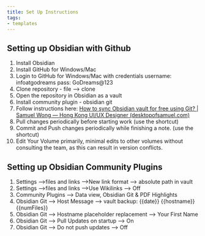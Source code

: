 ```yaml
---
title: Set Up Instructions
tags:
- templates 
---
```

## Setting up Obsidian with Github

1. Install Obsidian 
2. Install GitHub for Windows/Mac
3. Login to GitHub for Windows/Mac with credentials username: infoatgodreams pass: GoDreams@123
4. Clone repository - file --> clone
5. Open the repository in Obsidian as a vault
6. Install community plugin - obsidian git
7. Follow instructions here: [How to sync Obsidian vault for free using Git? | Samuel Wong — Hong Kong UI/UX Designer (desktopofsamuel.com)](https://desktopofsamuel.com/how-to-sync-obsidian-vault-for-free-using-git/)
8. Pull changes periodically before starting work (use the shortcut)
9. Commit and Push changes periodically while finishing a note. (use the shortcut)
10. Edit Your Volume primarily, minimal edits to other volumes without consulting the team, as this can result in version conflicts.


## Setting up Obsidian Community Plugins

1. Settings -->files and links -->New link format --> absolute path in vault
2. Settings -->files and links -->Use Wikilinks --> Off
3. Community Plugins --> Data view, Obsidian Git & PDF Highlights
4. Obsidian Git --> Host Message --> vault backup: {{date}} {{hostname}} {{numFiles}}
5. Obsidian Git --> Hostname placeholder replacement --> Your First Name
6. Obsidian Git --> Pull Updates on startup --> On
7. Obsidian Git --> Do not push updates --> Off



